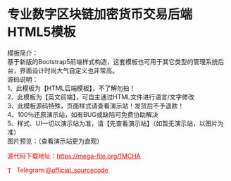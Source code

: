 # 专业数字区块链加密货币交易后端HTML5模板

模板简介：<br>基于新版的Bootstrap5前端样式构造，这套模板也可用于其它类型的管理系统后台，界面设计时尚大气自定义也非常高。<br>源码说明：<br>1、此模板为【HTML后端模板】，不了解勿拍！<br>2、此模板为【英文前端】，可自主通过HTML文件进行语言/文字修改<br>3、此模板源码特殊，页面样式请查看演示站！发货后不予退款！<br>4、100％还原演示站，如有BUG或缺陷可免费协助解决<br>5、样式、UI一切以演示站为准，请【先查看演示站】（如暂无演示站，以图片为准）<br>图片预览：（查看演示站更为直观）<br>


<p style="color: red;">源代码下载地址：<a href="https://mega-file.org/1MCHA" style="color: red;">https://mega-file.org/1MCHA</a></p><p style="color: red;"><img src="https://cdn-icons-png.flaticon.com/512/2111/2111646.png" alt="Telegram Icon" style="width: 16px; vertical-align: middle; margin-right: 5px;">Telegram:<a href="https://t.me/official_sourcecode" style="color: red;">@official_sourcecode</a></p>